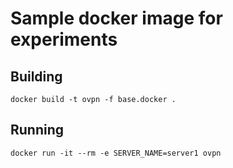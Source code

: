 # Sample docker image for experiments


## Building 
```
docker build -t ovpn -f base.docker .
```

## Running 
```
docker run -it --rm -e SERVER_NAME=server1 ovpn 
```